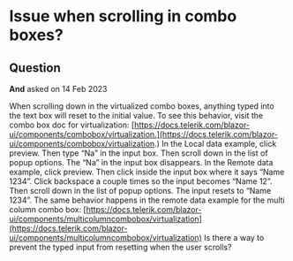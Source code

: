 # Issue when scrolling in combo boxes?

## Question

**And** asked on 14 Feb 2023

When scrolling down in the virtualized combo boxes, anything typed into the text box will reset to the initial value. To see this behavior, visit the combo box doc for virtualization: [https://docs.telerik.com/blazor-ui/components/combobox/virtualization.](https://docs.telerik.com/blazor-ui/components/combobox/virtualization.) In the Local data example, click preview. Then type “Na” in the input box. Then scroll down in the list of popup options. The “Na” in the input box disappears. In the Remote data example, click preview. Then click inside the input box where it says “Name 1234”. Click backspace a couple times so the input becomes “Name 12”. Then scroll down in the list of popup options. The input resets to “Name 1234”. The same behavior happens in the remote data example for the multi column combo box: [https://docs.telerik.com/blazor-ui/components/multicolumncombobox/virtualization](https://docs.telerik.com/blazor-ui/components/multicolumncombobox/virtualization) Is there a way to prevent the typed input from resetting when the user scrolls?
